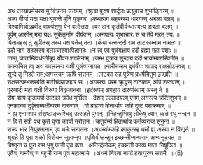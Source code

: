 

  
अथ तस्याप्रमेयस्य मुनेर्वचनम् उत्तमम् ।श्रुत्वा पुरुष शार्दूलः प्रत्युवाच शुभाङ्गिरम्  ॥   
अल्प वीर्या यदा यक्षाःश्रूयन्ते मुनि पुङ्गव ।कथन्नाग सहस्रस्य धारयत्य् अबला बलम्  ॥   
विश्वामित्रोऽब्रवीद् वाक्यंशृणु येन बलोत्तरा ।वर दान कृतंवीर्यन्धारयत्य् अबला बलम्  ॥   
पूर्वम् आसीन् महा यक्षः सुकेतुर्नाम वीर्यवान् ।अनपत्यः शुभाचारः स च तेपे महत् तपः  ॥   
पितामहस् तु सुप्रीतस् तस्य यक्ष पतेस् तदा ।कंया रत्नन्ददौ राम ताटकाम्नाम नामतः  ॥   
ददौ नाग सहस्रस्य बलञ्चास्याःपितामहः ।न त्व् एव पुत्रंयक्षाय ददौ ब्रह्मा महा यशाः  ॥   
ताम्तु जाताम्विवर्धन्तीम्रूप यौवन शालिनीम् ।जम्भ पुत्राय सुन्दाय ददौ भार्याम्यशस्विनीम्  ॥   
कस्यचित् त्व् अथ कालल्स्य यक्षी पुत्रंव्यजायत ।मारीचन्नाम दुर्धर्षंयः शापाद् राक्षसोऽभवत्  ॥   
सुन्दे तु निहते राम;अगस्त्यम् ऋषि सत्तमम् ।ताटका सह पुत्रेण प्रधर्षयितुम् इच्छति  ॥   
राक्षसत्वम्भजस्वेति मारीचंव्याजहार सः ।अगस्त्यः परम क्रुद्धस् ताटकाम् अपि शप्तवान्  ॥   
पुरुषादी महा यक्षी विरूपा विकृतानना ।इदंरूपम् अपहाय दारुणंरूपम् अस्तु ते  ॥   
सैषा शाप कृतामर्षा ताटका क्रोध मूर्छिता ।देशम् उत्सादयत्य् एनम् अगस्त्य चरितंशुभम्  ॥   
एनाम्राघव दुर्वृत्ताम्यक्षीम्परम दारुणाम् ।गो ब्राह्मण हितार्थाय जहि दुष्ट पराक्रमाम्  ॥   
न ह्य् एनाम्शाप संसृष्टाङ्कश्चिद् उत्सहते पुमान् ।निहन्तुम्त्रिषु लोकेषु त्वाम् ऋते रघु नन्दन  ॥   
न हि ते स्त्री वध कृते घृणा कार्या नरोत्तम ।चातुर्वर्म्य हितार्थाय कर्तव्यंराज सूनुना  ॥   
राज्य भार नियुक्तानाम् एष धर्मः सनातनः ।अधर्म्याम्जहि काकुत्स्ह धर्मो ह्य् अस्या न विद्यते  ॥   
श्रूयते हि पुरा शक्रो विरोचन सुताम्नृप ।पृथिवीम्हन्तुम् इच्छन्तीम्मन्थराम् अभ्यसूदयत्  ॥   
विष्णुना च पुरा राम भृगु पत्नी दृढ व्रता ।अनिन्द्रंलोकम् इच्छन्ती काव्य माता निषूदिता  ॥   
एतैश् चाम्यैश् च बहुभी राज पुत्र महात्मभिः ।अधर्म निरता नार्यो हताःपुरुष सत्तमैः  ॥ (E)  
